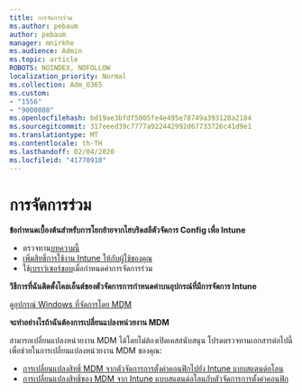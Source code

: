 ```yaml
---
title: การจัดการร่วม
ms.author: pebaum
author: pebaum
manager: mnirkhe
ms.audience: Admin
ms.topic: article
ROBOTS: NOINDEX, NOFOLLOW
localization_priority: Normal
ms.collection: Adm_O365
ms.custom:
- "1556"
- "9000080"
ms.openlocfilehash: bd19ae3bfdf5005fe4e495e78749a393128a2184
ms.sourcegitcommit: 317eeed39c7777a922442992d67733726c41d9e1
ms.translationtype: MT
ms.contentlocale: th-TH
ms.lasthandoff: 02/04/2020
ms.locfileid: "41770910"
---
```

# <a name="co-management"></a>การจัดการร่วม

**ข้อกำหนดเบื้องต้นสำหรับการโยกย้ายจากไฮบริดสลีตัวจัดการ Config เพื่อ Intune**

- ตรวจทาน[บทความนี้](https://docs.microsoft.com/configmgr/mdm/deploy-use/migrate-hybridmdm-to-intunesa)
- [เพิ่มสิทธิ์การใช้งาน Intune ให้กับผู้ใช้ของคุณ](https://docs.microsoft.com/intune/licenses-assign)
- ใช้[เบราว์เซอร์ขอบ](https://www.microsoft.com/windows/microsoft-edge)เมื่อกำหนดค่าการจัดการร่วม

**วิธีการที่ฉันติดตั้งไคลเอ็นต์ของตัวจัดการการกำหนดค่าบนอุปกรณ์ที่มีการจัดการ Intune**

ดู[อุปกรณ์ Windows ที่จัดการโดย MDM](https://docs.microsoft.com/configmgr/core/clients/deploy/deploy-clients-to-windows-computers#bkmk_mdm)

**จะทำอย่างไรถ้าฉันต้องการเปลี่ยนแปลงหน่วยงาน MDM**

สามารถเปลี่ยนแปลงหน่วยงาน MDM ได้โดยไม่ต้องเปิดเคสสนับสนุน โปรดตรวจทานเอกสารต่อไปนี้เพื่อช่วยในการเปลี่ยนแปลงหน่วยงาน MDM ของคุณ:

- [การเปลี่ยนแปลงสิทธิ์ MDM จากตัวจัดการการตั้งค่าคอนฟิกไปยัง Intune แบบสแตนด์อโลน](https://docs.microsoft.com/configmgr/mdm/deploy-use/migrate-change-mdm-authority)
- [การเปลี่ยนแปลงสิทธิ์ของ MDM จาก Intune แบบสแตนด์อโลนกับตัวจัดการการตั้งค่าคอนฟิก](https://docs.microsoft.com/configmgr/mdm/deploy-use/change-mdm-authority)

